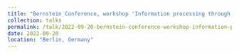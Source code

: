 ```yaml
---
title: "Bernstein Conference, workshop 'Information processing through correlated and coordinated responses'"
collection: talks
permalink: /talk/2022-09-20-bernstein-conference-workshop-information-processing-through-correlated-and-coordinated-responses
date: 2022-09-20
location: "Berlin, Germany"
---
```

